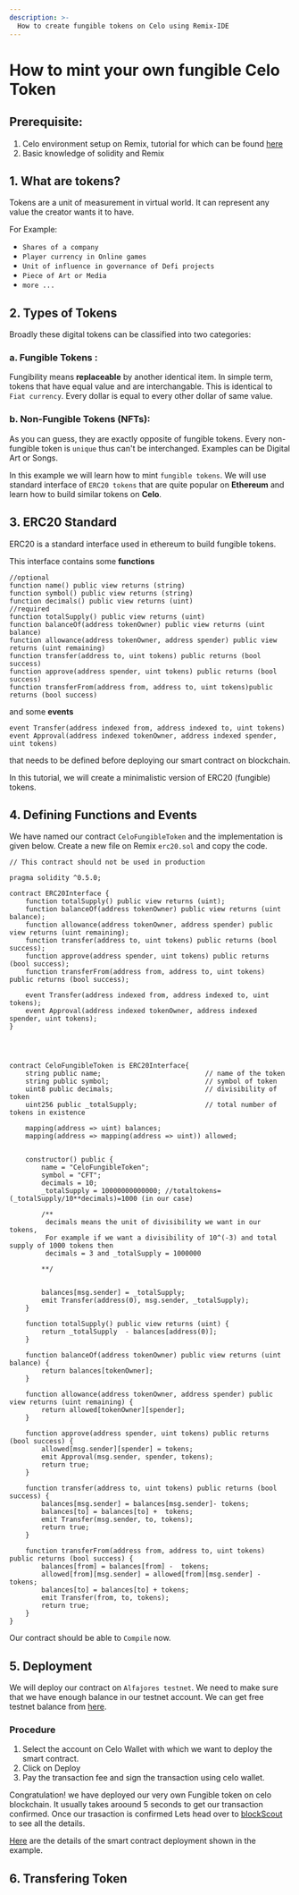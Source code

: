 ```yaml
---
description: >-
  How to create fungible tokens on Celo using Remix-IDE
---
```


# How to mint your own fungible Celo Token 

## Prerequisite:
1. Celo environment setup on Remix, tutorial for which can be found [here]()
2. Basic knowledge of solidity and Remix



## 1. What are tokens?
Tokens are a unit of measurement in virtual world. It can represent any value the creator wants it to have.

For Example:
* `Shares of a company`
* `Player currency in Online games`
* `Unit of influence in governance of Defi projects`
* `Piece of Art or Media`
* `more ...`


## 2. Types of Tokens
Broadly these digital tokens can be classified into two categories:
### a. Fungible Tokens : 
Fungibility means **replaceable** by another identical item. In simple term, tokens that have equal value and are interchangable.
This is identical to `Fiat currency`. Every dollar is equal to every other dollar of same value.

### b. Non-Fungible Tokens (NFTs):
As you can guess, they are exactly opposite of fungible tokens. Every non-fungible token is `unique` thus can't be interchanged.
Examples can be Digital Art or Songs.

In this example we will learn how to mint `fungible tokens`.
We will use standard interface of `ERC20 tokens` that are quite popular on **Ethereum** and learn how to build similar 
tokens on **Celo**.

## 3. ERC20 Standard
ERC20 is a standard interface used in ethereum to build fungible tokens.

This interface contains some **functions**
```
//optional
function name() public view returns (string)
function symbol() public view returns (string)
function decimals() public view returns (uint)
//required
function totalSupply() public view returns (uint)
function balanceOf(address tokenOwner) public view returns (uint balance)
function allowance(address tokenOwner, address spender) public view returns (uint remaining)
function transfer(address to, uint tokens) public returns (bool success)
function approve(address spender, uint tokens) public returns (bool success)
function transferFrom(address from, address to, uint tokens)public returns (bool success)
```
and some **events**
```
event Transfer(address indexed from, address indexed to, uint tokens)
event Approval(address indexed tokenOwner, address indexed spender, uint tokens)
```
that needs to be defined before deploying our smart contract on blockchain.

In this tutorial, we will create a minimalistic version of ERC20 (fungible) tokens.

## 4. Defining Functions and Events

We have named our contract `CeloFungibleToken` and the implementation is given below.
Create a new file on Remix `erc20.sol` and copy the code.
```
// This contract should not be used in production

pragma solidity ^0.5.0;

contract ERC20Interface {
    function totalSupply() public view returns (uint);
    function balanceOf(address tokenOwner) public view returns (uint balance);
    function allowance(address tokenOwner, address spender) public view returns (uint remaining);
    function transfer(address to, uint tokens) public returns (bool success);
    function approve(address spender, uint tokens) public returns (bool success);
    function transferFrom(address from, address to, uint tokens) public returns (bool success);

    event Transfer(address indexed from, address indexed to, uint tokens);
    event Approval(address indexed tokenOwner, address indexed spender, uint tokens);
}




contract CeloFungibleToken is ERC20Interface{
    string public name;                          // name of the token
    string public symbol;                        // symbol of token
    uint8 public decimals;                       // divisibility of token
    uint256 public _totalSupply;                 // total number of tokens in existence

    mapping(address => uint) balances;
    mapping(address => mapping(address => uint)) allowed;

    
    constructor() public {
        name = "CeloFungibleToken";
        symbol = "CFT";
        decimals = 10; 
        _totalSupply = 10000000000000; //totaltokens=(_totalSupply/10**decimals)=1000 (in our case)
        
        /** 
         decimals means the unit of divisibility we want in our tokens,
         For example if we want a divisibility of 10^(-3) and total supply of 1000 tokens then
         decimals = 3 and _totalSupply = 1000000
         
        **/

       
        balances[msg.sender] = _totalSupply;
        emit Transfer(address(0), msg.sender, _totalSupply);
    }

    function totalSupply() public view returns (uint) {
        return _totalSupply  - balances[address(0)];
    }

    function balanceOf(address tokenOwner) public view returns (uint balance) {
        return balances[tokenOwner];
    }

    function allowance(address tokenOwner, address spender) public view returns (uint remaining) {
        return allowed[tokenOwner][spender];
    }

    function approve(address spender, uint tokens) public returns (bool success) {
        allowed[msg.sender][spender] = tokens;
        emit Approval(msg.sender, spender, tokens);
        return true;
    }

    function transfer(address to, uint tokens) public returns (bool success) {
        balances[msg.sender] = balances[msg.sender]- tokens;
        balances[to] = balances[to] +  tokens;
        emit Transfer(msg.sender, to, tokens);
        return true;
    }

    function transferFrom(address from, address to, uint tokens) public returns (bool success) {
        balances[from] = balances[from] -  tokens;
        allowed[from][msg.sender] = allowed[from][msg.sender] -  tokens;
        balances[to] = balances[to] + tokens;
        emit Transfer(from, to, tokens);
        return true;
    }
}
```

Our contract should be able to `Compile` now.

## 5. Deployment
We will deploy our contract on `Alfajores testnet`. We need to make sure that we have enough balance in our testnet account.
We can get free testnet balance from [here]().

### Procedure
1. Select the account on Celo Wallet with which we want to deploy the smart contract.
2. Click on Deploy
3. Pay the transaction fee and sign the transaction using celo wallet.

Congratulation! we have deployed our very own Fungible token on celo blockchain. It usually takes aroound 5 seconds to get our transaction confirmed. Once our trasaction is confirmed
Lets head over to [blockScout]() to see all the details.

[Here]() are the details of the smart contract deployment shown in the example.

## 6. Transfering Token


